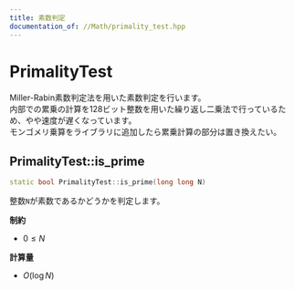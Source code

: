 ```yaml
---
title: 素数判定
documentation_of: //Math/primality_test.hpp
---
```


# PrimalityTest
Miller-Rabin素数判定法を用いた素数判定を行います。  
内部での累乗の計算を128ビット整数を用いた繰り返し二乗法で行っているため、やや速度が遅くなっています。    
モンゴメリ乗算をライブラリに追加したら累乗計算の部分は置き換えたい。  

## PrimalityTest::is_prime
```cpp
static bool PrimalityTest::is_prime(long long N)
```
整数`N`が素数であるかどうかを判定します。

**制約**
- $0 \leq N$

**計算量**
- $O(\log N)$

